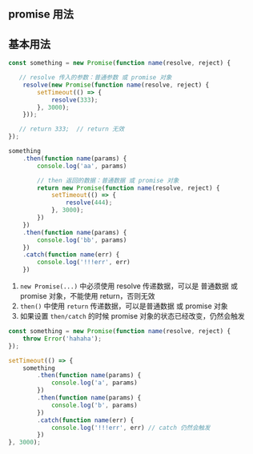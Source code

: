 ## promise 用法

##  基本用法

```JavaScript
const something = new Promise(function name(resolve, reject) {

   // resolve 传入的参数：普通参数 或 promise 对象
    resolve(new Promise(function name(resolve, reject) {
        setTimeout(() => {
            resolve(333);
        }, 3000);
    }));

   // return 333;  // return 无效
});

something
    .then(function name(params) {
        console.log('aa', params)

        // then 返回的数据：普通数据 或 promise 对象
        return new Promise(function name(resolve, reject) {
            setTimeout(() => {
                resolve(444);
            }, 3000);
        })
    })
    .then(function name(params) {
        console.log('bb', params)
    })
    .catch(function name(err) {
        console.log('!!!err', err)
    })
```

1. `new Promise(...)` 中必须使用 resolve 传递数据，可以是 普通数据 或 promise 对象，不能使用 return，否则无效
2. `then()` 中使用 `return` 传递数据，可以是普通数据 或 promise 对象
3. 如果设置 `then/catch` 的时候 promise 对象的状态已经改变，仍然会触发

```JavaScript
const something = new Promise(function name(resolve, reject) {
    throw Error('hahaha');
});

setTimeout(() => {
    something
        .then(function name(params) {
            console.log('a', params)
        })
        .then(function name(params) {
            console.log('b', params)
        })
        .catch(function name(err) {
            console.log('!!!err', err) // catch 仍然会触发
        })
}, 3000);
```
